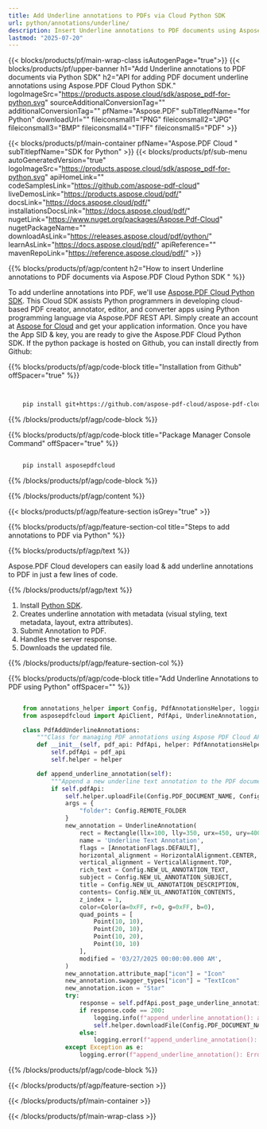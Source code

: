 ```yaml
---
title: Add Underline annotations to PDFs via Cloud Python SDK
url: python/annotations/underline/
description: Insert Underline annotations to PDF documents using Aspose.PDF Cloud Python SDK.
lastmod: "2025-07-20"
---
```


{{< blocks/products/pf/main-wrap-class isAutogenPage="true">}}
{{< blocks/products/pf/upper-banner h1="Add Underline annotations to PDF documents via Python SDK" h2="API for adding PDF document underline annotations using Aspose.PDF Cloud Python SDK." logoImageSrc="https://products.aspose.cloud/sdk/aspose_pdf-for-python.svg" sourceAdditionalConversionTag="" additionalConversionTag="" pfName="Aspose.PDF" subTitlepfName="for Python" downloadUrl="" fileiconsmall1="PNG" fileiconsmall2="JPG" fileiconsmall3="BMP" fileiconsmall4="TIFF" fileiconsmall5="PDF" >}}

{{< blocks/products/pf/main-container pfName="Aspose.PDF Cloud " subTitlepfName="SDK for Python" >}}
{{< blocks/products/pf/sub-menu autoGeneratedVersion="true" logoImageSrc="https://products.aspose.cloud/sdk/aspose_pdf-for-python.svg" apiHomeLink="" codeSamplesLink="https://github.com/aspose-pdf-cloud" liveDemosLink="https://products.aspose.cloud/pdf/" docsLink="https://docs.aspose.cloud/pdf/" installationsDocsLink="https://docs.aspose.cloud/pdf/" nugetLink="https://www.nuget.org/packages/Aspose.Pdf-Cloud" nugetPackageName="" downloadAsLink="https://releases.aspose.cloud/pdf/python/" learnAsLink="https://docs.aspose.cloud/pdf/" apiReference="" mavenRepoLink="https://reference.aspose.cloud/pdf/" >}}

{{% blocks/products/pf/agp/content h2="How to insert Underline annotations to PDF documents via Aspose.PDF Cloud Python SDK " %}}

To add underline annotations into PDF, we'll use
[Aspose.PDF Cloud Python SDK](https://products.aspose.cloud/pdf/python/). This Cloud SDK assists Python programmers in developing cloud-based PDF creator, annotator, editor, and converter apps using Python programming language via Aspose.PDF REST API. Simply create an account at [Aspose for Cloud](https://dashboard.aspose.cloud/#/apps) and get your application information. Once you have the App SID & key, you are ready to give the Aspose.PDF Cloud Python SDK. If the python package is hosted on Github, you can install directly from Github:

{{% blocks/products/pf/agp/code-block title="Installation from Github" offSpacer="true" %}}

```bash

     
    pip install git+https://github.com/aspose-pdf-cloud/aspose-pdf-cloud-python.git


```

{{% /blocks/products/pf/agp/code-block %}}

{{% blocks/products/pf/agp/code-block title="Package Manager Console Command" offSpacer="true" %}}

```bash
     
    pip install asposepdfcloud

```

{{% /blocks/products/pf/agp/code-block %}}

{{% /blocks/products/pf/agp/content %}}

{{< blocks/products/pf/agp/feature-section isGrey="true" >}}

{{% blocks/products/pf/agp/feature-section-col title="Steps to add annotations to PDF via Python" %}}

{{% blocks/products/pf/agp/text %}}

Aspose.PDF Cloud developers can easily load & add underline annotations to PDF in just a few lines of code.

{{% /blocks/products/pf/agp/text %}}

1. Install [Python SDK](https://pypi.org/project/asposepdfcloud/).
1. Creates underline annotation with metadata (visual styling, text metadata, layout, extra attributes).
1. Submit Annotation to PDF.
1. Handles the server response.
1. Downloads the updated file.

{{% /blocks/products/pf/agp/feature-section-col %}}

{{% blocks/products/pf/agp/code-block title="Add Underline Annotations to PDF using Python" offSpacer="" %}}

```python

    from annotations_helper import Config, PdfAnnotationsHelper, logging
    from asposepdfcloud import ApiClient, PdfApi, UnderlineAnnotation, Rectangle, Color, Point, AnnotationFlags, HorizontalAlignment, VerticalAlignment,AnnotationState

    class PdfAddUnderlineAnnotations:
        """Class for managing PDF annotations using Aspose PDF Cloud API."""
        def __init__(self, pdf_api: PdfApi, helper: PdfAnnotationsHelper):
            self.pdfApi = pdf_api
            self.helper = helper

        def append_underline_annotation(self):
            """Append a new underline text annotation to the PDF document."""
            if self.pdfApi:
                self.helper.uploadFile(Config.PDF_DOCUMENT_NAME, Config.LOCAL_FOLDER, Config.REMOTE_FOLDER)
                args = {
                    "folder": Config.REMOTE_FOLDER
                }
                new_annotation = UnderlineAnnotation(
                    rect = Rectangle(llx=100, lly=350, urx=450, ury=400),
                    name = 'Underline Text Annotation',
                    flags = [AnnotationFlags.DEFAULT],
                    horizontal_alignment = HorizontalAlignment.CENTER,
                    vertical_alignment = VerticalAlignment.TOP,
                    rich_text = Config.NEW_UL_ANNOTATION_TEXT,
                    subject = Config.NEW_UL_ANNOTATION_SUBJECT,
                    title = Config.NEW_UL_ANNOTATION_DESCRIPTION,
                    contents= Config.NEW_UL_ANNOTATION_CONTENTS,
                    z_index = 1,
                    color=Color(a=0xFF, r=0, g=0xFF, b=0),
                    quad_points = [
                        Point(10, 10),
                        Point(20, 10),
                        Point(10, 20),
                        Point(10, 10)
                    ],
                    modified = '03/27/2025 00:00:00.000 AM',
                )
                new_annotation.attribute_map["icon"] = "Icon"
                new_annotation.swagger_types["icon"] = "TextIcon"
                new_annotation.icon = "Star"
                try:
                    response = self.pdfApi.post_page_underline_annotations(Config.PDF_DOCUMENT_NAME, Config.PAGE_NUMBER, [new_annotation], **args)
                    if response.code == 200:
                        logging.info(f"append_underline_annotation(): annotation '{Config.NEW_UL_ANNOTATION_TEXT}' added to the document '{Config.PDF_DOCUMENT_NAME}'.")
                        self.helper.downloadFile(Config.PDF_DOCUMENT_NAME, Config.LOCAL_RESULT_DOCUMENT_NAME, Config.LOCAL_FOLDER, Config.REMOTE_FOLDER, "add_underline_")
                    else:
                        logging.error(f"append_underline_annotation(): Failed to add annotation to the document. Response code: {response.code}")
                except Exception as e:
                    logging.error(f"append_underline_annotation(): Error while adding annotation: {e}")
```

{{% /blocks/products/pf/agp/code-block %}}

{{< /blocks/products/pf/agp/feature-section >}}

{{< /blocks/products/pf/main-container >}}

{{< /blocks/products/pf/main-wrap-class >}}
